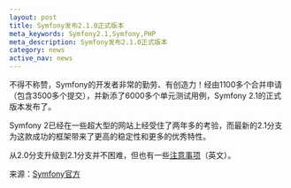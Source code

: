 ```yaml
---
layout: post
title: Symfony发布2.1.0正式版本
meta_keywords: Symfony2.1,Symfony,PHP
meta_description: Symfony发布2.1.0正式版本
category: news
active_nav: news
---
```


不得不称赞，Symfony的开发者非常的勤劳、有创造力！经由1100多个合并申请（包含3500多个提交），并新添了6000多个单元测试用例，Symfony 2.1的正式版本发布了。

Symfony 2已经在一些超大型的网站上经受住了两年多的考验，而最新的2.1分支为这款成功的框架带来了更高的稳定性和更多的优秀特性。

从2.0分支升级到2.1分支并不困难，但也有一些[注意事项](https://github.com/symfony/symfony/blob/master/UPGRADE-2.1.md)（英文）。

来源：[Symfony官方](http://symfony.com/blog/symfony-2-1-0-released)
